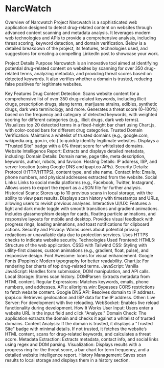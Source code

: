 # NarcWatch
Overview of Narcwatch Project
Narcwatch is a sophisticated web application designed to detect drug-related content on websites through advanced content scanning and metadata analysis. It leverages modern web technologies and APIs to provide a comprehensive analysis, including threat scoring, keyword detection, and domain verification. Below is a detailed breakdown of the project, its features, technologies used, and suggestions for creating a compelling LinkedIn post to showcase your work.

Project Details
Purpose
Narcwatch is an innovative tool aimed at identifying potential drug-related content on websites by scanning for over 350 drug-related terms, analyzing metadata, and providing threat scores based on detected keywords. It also verifies whether a domain is trusted, reducing false positives for legitimate websites.

Key Features
Drug Content Detection:
Scans website content for a comprehensive list of over 350 drug-related keywords, including illicit drugs, prescription drugs, slang terms, marijuana strains, edibles, synthetic drugs, dark web terminology, and more.
Generates a threat score (0–100%) based on the frequency and category of detected keywords, with weighted scoring for different categories (e.g., illicit drugs, dark web terms).
Visualizes top 20 detected terms in a fixed-height bar chart using Chart.js, with color-coded bars for different drug categories.
Trusted Domain Verification:
Maintains a whitelist of trusted domains (e.g., google.com, wikipedia.org, gov.in, etc.) to quickly identify legitimate websites.
Displays a "Trusted Site" badge with a 0% threat score for whitelisted domains.
Website Intelligence Report:
Extracts and displays detailed metadata, including:
Domain Details: Domain name, page title, meta description, keywords, author, robots, and favicon.
Hosting Details: IP address, ISP, and server location (using Google DNS and ipapi.co APIs).
Security Details: Protocol (HTTP/HTTPS), content type, and site name.
Contact Info: Emails, phone numbers, and physical addresses extracted from the website.
Social Links: Links to social media platforms (e.g., Facebook, Twitter, Instagram).
Allows users to export the report as a JSON file for further analysis.
Historical Scans:
Stores up to 10 previous scans in local storage, with the ability to view past results.
Displays scan history with timestamps and URLs, allowing users to revisit previous analyses.
Interactive UI/UX:
Features a light and dark mode toggle with smooth transitions and gradient animations.
Includes glassmorphism design for cards, floating particle animations, and responsive layouts for mobile and desktop.
Provides visual feedback with progress rings, loading animations, and toast notifications for clipboard actions.
Security and Privacy:
Warns users about potential privacy redactions or unavailable data due to protection services.
Uses HTTPS checks to indicate website security.
Technologies Used
Frontend:
HTML5: Structure of the web application.
CSS3 with Tailwind CSS: Styling with utility-first classes, custom animations (e.g., gradient, float, pulse), and responsive design.
Font Awesome: Icons for visual enhancement.
Google Fonts (Poppins): Modern typography for better readability.
Chart.js: For rendering bar charts of top drug-related terms.
JavaScript:
Vanilla JavaScript: Handles form submission, DOM manipulation, and API calls.
Local Storage: Stores scan history.
DOMParser: Extracts metadata from HTML content.
Regular Expressions: Matches keywords, emails, phone numbers, and addresses.
APIs:
allorigins.win: Bypasses CORS restrictions to fetch website content.
Google DNS API: Resolves domain to IP address.
ipapi.co: Retrieves geolocation and ISP data for the IP address.
Other:
Live Server: For development with live reloading.
WebSocket: Enables live reload functionality during development.
How It Works
User Input: Users enter a website URL in the input field and click "Analyze."
Domain Check: The application extracts the domain and checks it against a whitelist of trusted domains.
Content Analysis:
If the domain is trusted, it displays a "Trusted Site" badge with minimal details.
If not trusted, it fetches the website’s HTML content, scans for drug-related keywords, and calculates a threat score.
Metadata Extraction: Extracts metadata, contact info, and social links using regex and DOM parsing.
Visualization: Displays results with a progress ring for the threat score, a bar chart for term frequency, and a detailed website intelligence report.
History Management: Saves scan results to local storage and displays them in a history section.
